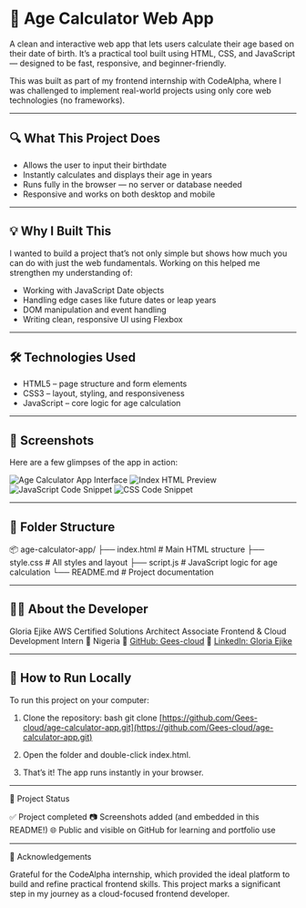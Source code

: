 # 🧮 Age Calculator Web App

A clean and interactive web app that lets users calculate their age based on their date of birth. It’s a practical tool built using HTML, CSS, and JavaScript — designed to be fast, responsive, and beginner-friendly.

This was built as part of my frontend internship with CodeAlpha, where I was challenged to implement real-world projects using only core web technologies (no frameworks).

---

## 🔍 What This Project Does

- Allows the user to input their birthdate
- Instantly calculates and displays their age in years
- Runs fully in the browser — no server or database needed
- Responsive and works on both desktop and mobile

---

## 💡 Why I Built This

I wanted to build a project that’s not only simple but shows how much you can do with just the web fundamentals. Working on this helped me strengthen my understanding of:

- Working with JavaScript Date objects
- Handling edge cases like future dates or leap years
- DOM manipulation and event handling
- Writing clean, responsive UI using Flexbox

---

## 🛠 Technologies Used

- HTML5 – page structure and form elements
- CSS3 – layout, styling, and responsiveness
- JavaScript – core logic for age calculation

---

## 📸 Screenshots

Here are a few glimpses of the app in action:

![Age Calculator App Interface](assets/Age-calculator.png)
![Index HTML Preview](assets/index-preview.png)
![JavaScript Code Snippet](assets/script-css-code.png)
![CSS Code Snippet](assets/style-css-code.png)

---

## 📁 Folder Structure

📦 age-calculator-app/
├── index.html        # Main HTML structure
├── style.css         # All styles and layout
├── script.js         # JavaScript logic for age calculation
└── README.md         # Project documentation

---

## 👩‍💻 About the Developer

Gloria Ejike
AWS Certified Solutions Architect Associate
Frontend & Cloud Development Intern
📍 Nigeria
🔗 [GitHub: Gees-cloud](https://github.com/Gees-cloud)
🔗 [LinkedIn: Gloria Ejike](https://www.linkedin.com/in/ejike-gloria-045081234)

---

## 🚀 How to Run Locally

To run this project on your computer:

1.  Clone the repository:
    bash
    git clone [https://github.com/Gees-cloud/age-calculator-app.git](https://github.com/Gees-cloud/age-calculator-app.git)
    

2.  Open the folder and double-click index.html.

3.  That’s it! The app runs instantly in your browser.

---

📌 Project Status

✅ Project completed
📷 Screenshots added (and embedded in this README!)
🌐 Public and visible on GitHub for learning and portfolio use

---

🙌 Acknowledgements

Grateful for the CodeAlpha internship, which provided the ideal platform to build and refine practical frontend skills. This project marks a significant step in my journey as a cloud-focused frontend developer.
